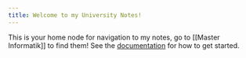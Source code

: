 ```yaml
---
title: Welcome to my University Notes!
---
```


This is your home node for navigation to my notes, go to [[Master Informatik]] to find them!
See the [documentation](https://quartz.jzhao.xyz) for how to get started.
